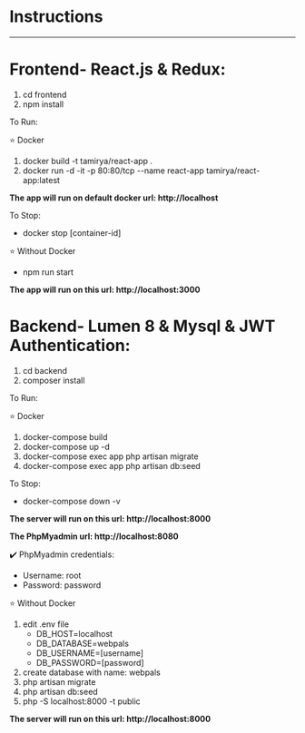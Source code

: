 # Instructions
-----
# Frontend- React.js & Redux:
1. cd frontend
2. npm install

To Run:

⭐ Docker
1. docker build -t tamirya/react-app .
2. docker run -d -it  -p 80:80/tcp --name react-app tamirya/react-app:latest

**The app will run on default docker url: http://localhost**

To Stop:
- docker stop [container-id]

⭐ Without Docker
- npm run start

**The app will run on this url: http://localhost:3000**

# Backend- Lumen 8 & Mysql & JWT Authentication:
1. cd backend
2. composer install

To Run:

⭐ Docker
1. docker-compose build
2. docker-compose up -d
3. docker-compose exec app php artisan migrate
4. docker-compose exec app php artisan db:seed

To Stop:
- docker-compose down -v

**The server will run on this url: http://localhost:8000**

**The PhpMyadmin url: http://localhost:8080**

✔️ PhpMyadmin credentials: 
- Username: root
- Password: password

⭐ Without Docker
1. edit .env file
    - DB_HOST=localhost
    - DB_DATABASE=webpals
    - DB_USERNAME=[username]
    - DB_PASSWORD=[password]
2. create database with name: webpals
3. php artisan migrate
4. php artisan db:seed 
5. php -S localhost:8000 -t public

**The server will run on this url: http://localhost:8000**
